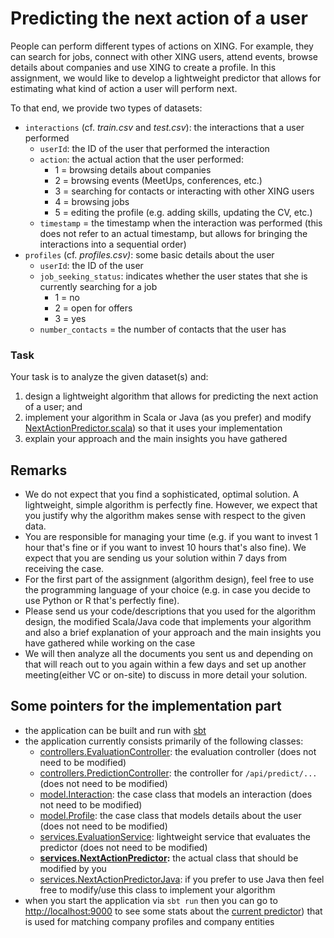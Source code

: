 Predicting the next action of a user
====================================

People can perform different types of actions on XING. For example, they can search for jobs,
connect with other XING users, attend events, browse details about companies and use XING
to create a profile.
In this assignment, we would like to develop a lightweight predictor that allows
for estimating what kind of action a user will perform next.

To that end, we provide two types of datasets:

- `interactions` (cf. _train.csv_ and _test.csv_): the interactions that a user performed
  + `userId`: the ID of the user that performed the interaction
  + `action`: the actual action that the user performed:
    - 1 = browsing details about companies
    - 2 = browsing events (MeetUps, conferences, etc.)
    - 3 = searching for contacts or interacting with other XING users
    - 4 = browsing jobs
    - 5 = editing the profile (e.g. adding skills, updating the CV, etc.)
  + `timestamp` = the timestamp when the interaction was performed (this does not refer to an actual timestamp, but allows for bringing the interactions into a sequential order)
- `profiles` (cf. _profiles.csv)_: some basic details about the user
  + `userId`: the ID of the user
  + `job_seeking_status`: indicates whether the user states that she is currently searching for a job
    - 1 = no
    - 2 = open for offers
    - 3 = yes
  + `number_contacts` = the number of contacts that the user has


### Task
Your task is to analyze the given dataset(s) and:

1. design a lightweight algorithm that allows for predicting the next action of a user; and
2. implement your algorithm in Scala or Java (as you prefer) and modify [NextActionPredictor.scala](app/services/NextActionPredictor.scala#L35)) so that it uses your implementation
3. explain your approach and the main insights you have gathered

## Remarks

- We do not expect that you find a sophisticated, optimal solution. A lightweight, simple algorithm is perfectly fine. However, we expect that you justify why the algorithm makes sense with respect to the given data.
- You are responsible for managing your time (e.g. if you want to invest 1 hour that's fine or if you want to invest 10 hours that's also fine). We expect that you are sending us your solution within 7 days from receiving the case.  
- For the first part of the assignment (algorithm design), feel free to use the programming language of your choice (e.g. in case you decide to use Python or R that's perfectly fine). 
- Please send us your code/descriptions that you used for the algorithm design, the modified Scala/Java code that implements your algorithm and also a brief explanation of your approach and the main insights you have gathered while working on the case
- We will then analyze all the documents you sent us and depending on that will reach out to you again within a few days and set up another meeting(either VC or on-site) to discuss in more detail your solution. 


## Some pointers for the implementation part

- the application can be built and run with [sbt](http://www.scala-sbt.org/)
- the application currently consists primarily of the following classes:
  + [controllers.EvaluationController](app/controllers/EvaluationController.scala): the evaluation controller (does not need to be modified)
  + [controllers.PredictionController](app/controllers/PredictionController.scala): the controller for `/api/predict/...` (does not need to be modified)
  + [model.Interaction](app/model/Interaction.scala): the case class that models an interaction (does not need to be modified)
  + [model.Profile](app/model/Profile.scala): the case class that models details about the user (does not need to be modified)
  + [services.EvaluationService](app/services/EvaluationService.scala): lightweight service that evaluates the predictor (does not need to be modified)
  + **[services.NextActionPredictor](app/services/NextActionPredictor.scala):** the actual class that should be modified by you
  + [services.NextActionPredictorJava](app/services/NextActionPredictorJava.java): if you prefer to use Java then feel free to modify/use this class to implement your algorithm
- when you start the application via `sbt run` then you can go to [http://localhost:9000](http://localhost:9000) to see some stats about the [current predictor](app/services/NextActionPredictor.scala#L35)) that is used for matching company profiles and company entities